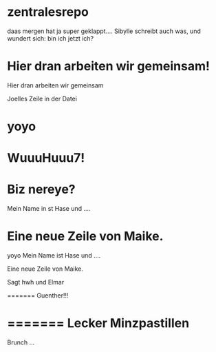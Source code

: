 zentralesrepo
=============

daas mergen hat ja super geklappt.... 
Sibylle schreibt auch was, und wundert sich: bin ich jetzt ich?

Hier dran arbeiten wir gemeinsam!
=======
Hier dran arbeiten wir gemeinsam


Joelles Zeile in der Datei

yoyo
=======

WuuuHuuu7!
=======

Biz nereye?
===========

Mein Name in st Hase und ....

Eine neue Zeile von Maike.
=======
yoyo
Mein Name ist Hase und ....

Eine neue Zeile von Maike.

Sagt hwh
und Elmar

=======
Guenther!!!


=======
Lecker Minzpastillen
====================

Brunch ...

